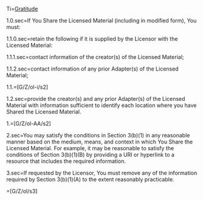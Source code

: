 Ti=<u>Gratitude</u>

1.0.sec=If You Share the Licensed Material (including in modified form), You must:

1.1.0.sec=retain the following if it is supplied by the Licensor with the Licensed Material:

1.1.1.sec=contact information of the creator(s) of the Licensed Material;

1.1.2.sec=contact information of any prior Adapter(s) of the Licensed Material;

1.1.=[G/Z/ol-i/s2]

1.2.sec=provide the creator(s) and any prior Adapter(s) of the Licensed Material with information sufficient to identify each location where you have Shared the Licensed Material.

1.=[G/Z/ol-AA/s2]

2.sec=You may satisfy the conditions in Section 3(b)(1) in any reasonable manner based on the medium, means, and context in which You Share the Licensed Material. For example, it may be reasonable to satisfy the conditions of Section 3(b)(1)(B) by providing a URI or hyperlink to a resource that includes the required information.

3.sec=If requested by the Licensor, You must remove any of the information required by Section 3(b)(1)(A) to the extent reasonably practicable.

=[G/Z/ol/s3]
